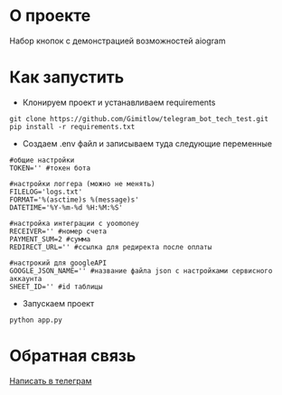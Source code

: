 # О проекте
Набор кнопок с демонстрацией возможностей aiogram

# Как запустить 
* Клонируем проект и устанавливаем requirements
```
git clone https://github.com/Gimitlow/telegram_bot_tech_test.git
pip install -r requirements.txt
```

* Создаем .env файл и записываем туда следующие переменные
```
#общие настройки   
TOKEN='' #токен бота

#настройки логгера (можно не менять)
FILELOG='logs.txt'
FORMAT='%(asctime)s %(message)s'
DATETIME='%Y-%m-%d %H:%M:%S'    

#настройка интеграции с yoomoney
RECEIVER='' #номер счета
PAYMENT_SUM=2 #сумма
REDIRECT_URL='' #ссылка для редиректа после оплаты

#настрокий для googleAPI
GOOGLE_JSON_NAME='' #название файла json c настройками сервисного аккаунта
SHEET_ID='' #id таблицы
```

* Запускаем проект
```
python app.py
```

# Обратная связь

[Написать в телеграм](https://t.me/mad_CatLon)